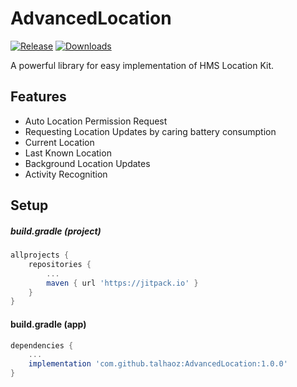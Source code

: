 # AdvancedLocation

[![Release](https://jitpack.io/v/talhaoz/AdvancedLocation.svg)](https://jitpack.io/#talhaoz/AdvancedLocation)
[![Downloads](https://jitpack.io/v/talhaoz/AdvancedLocation/month.svg)](#download)

A powerful library for easy implementation of HMS Location Kit.

## Features
- Auto Location Permission Request
- Requesting Location Updates by caring battery consumption
- Current Location
- Last Known Location
- Background Location Updates
- Activity Recognition



## Setup
##### build.gradle (project)
```gradle
allprojects {
    repositories {
        ...
        maven { url 'https://jitpack.io' }
    }
}
```

#### build.gradle (app)
```gradle
dependencies {
    ...
    implementation 'com.github.talhaoz:AdvancedLocation:1.0.0'
}
```
